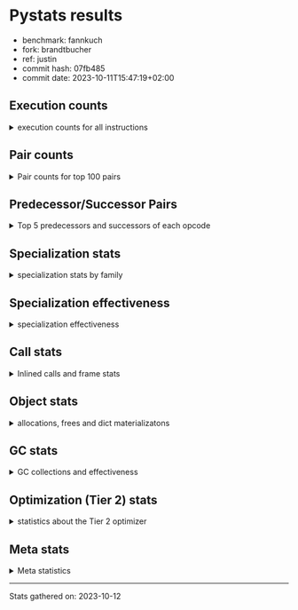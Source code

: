 
# Pystats results

- benchmark: fannkuch
- fork: brandtbucher
- ref: justin
- commit hash: 07fb485
- commit date: 2023-10-11T15:47:19+02:00

## Execution counts

<details>
<summary> execution counts for all instructions </summary>

|Name | Count | Self | Cumulative | Miss ratio | 
|---|---:|---:|---:|---:|
| LOAD_CONST | 271,923,540 | 18.4% | 18.4% |  |
| LOAD_FAST | 194,813,040 | 13.1% | 31.5% |  |
| LOAD_FAST_LOAD_FAST | 142,647,060 | 9.6% | 41.1% |  |
| POP_JUMP_IF_FALSE | 130,047,180 | 8.8% | 49.9% |  |
| STORE_FAST | 101,824,680 | 6.9% | 56.8% |  |
| BINARY_SUBSCR_LIST_INT | 96,465,600 | 6.5% | 63.3% |  |
| COMPARE_OP_INT | 94,867,980 | 6.4% | 69.7% |  |
| ENTER_EXECUTOR | 57,284,280 | 3.9% | 73.6% |  |
| BINARY_OP_ADD_INT | 50,112,660 | 3.4% | 76.9% |  |
| PUSH_NULL | 41,429,100 | 2.8% | 79.7% |  |
| SWAP | 41,428,800 | 2.8% | 82.5% |  |
| COPY | 41,428,800 | 2.8% | 85.3% |  |
| CALL_BUILTIN_FAST | 41,428,800 | 2.8% | 88.1% |  |
| TO_BOOL_INT | 34,473,600 | 2.3% | 90.4% |  |
| BINARY_OP_SUBTRACT_INT | 20,714,580 | 1.4% | 91.8% |  |
| POP_TOP | 20,714,520 | 1.4% | 93.2% |  |
| STORE_SUBSCR_LIST_INT | 20,714,460 | 1.4% | 94.6% |  |
| BINARY_SUBSCR | 17,241,000 | 1.2% | 95.8% |  |
| STORE_SLICE | 17,236,800 | 1.2% | 97.0% |  |
| BUILD_SLICE | 17,236,800 | 1.2% | 98.1% |  |
| BINARY_SLICE | 17,236,800 | 1.2% | 99.3% |  |
| JUMP_FORWARD | 10,533,600 | 0.7% | 100.0% |  |
| CALL | 440 | 0.0% | 100.0% |  |
| LOAD_GLOBAL_BUILTIN | 360 | 0.0% | 100.0% |  |
| CALL_BUILTIN_CLASS | 360 | 0.0% | 100.0% |  |
| LOAD_ATTR | 220 | 0.0% | 100.0% |  |
| LOAD_GLOBAL | 180 | 0.0% | 100.0% |  |
| RETURN_VALUE | 120 | 0.0% | 100.0% |  |
| RESUME_CHECK | 120 | 0.0% | 100.0% |  |
| NOP | 120 | 0.0% | 100.0% |  |
| LOAD_DEREF | 120 | 0.0% | 100.0% |  |
| LOAD_GLOBAL_MODULE | 100 | 0.0% | 100.0% |  |
| LOAD_ATTR_MODULE | 100 | 0.0% | 100.0% |  |
| INTERPRETER_EXIT | 60 | 0.0% | 100.0% |  |
| COPY_FREE_VARS | 60 | 0.0% | 100.0% |  |
| CALL_FUNCTION_EX | 60 | 0.0% | 100.0% |  |
| BINARY_OP_SUBTRACT_FLOAT | 60 | 0.0% | 100.0% |  |
| BINARY_OP | 60 | 0.0% | 100.0% |  |
| COMPARE_OP | 20 | 0.0% | 100.0% |  |


</details>

## Pair counts

<details>
<summary> Pair counts for top 100 pairs </summary>

|Pair | Count | Self | Cumulative | 
|---|---:|---:|---:|
| LOAD_FAST LOAD_CONST | 129,946,620 | 8.8% | 8.8% |
| COMPARE_OP_INT POP_JUMP_IF_FALSE | 94,867,980 | 6.4% | 15.2% |
| STORE_FAST LOAD_FAST | 68,947,680 | 4.7% | 19.8% |
| LOAD_FAST_LOAD_FAST COMPARE_OP_INT | 53,590,200 | 3.6% | 23.4% |
| BINARY_SUBSCR_LIST_INT LOAD_CONST | 52,315,200 | 3.5% | 27.0% |
| LOAD_CONST BINARY_OP_ADD_INT | 50,112,640 | 3.4% | 30.4% |
| POP_JUMP_IF_FALSE LOAD_FAST_LOAD_FAST | 48,534,360 | 3.3% | 33.6% |
| LOAD_CONST BINARY_SUBSCR_LIST_INT | 45,360,000 | 3.1% | 36.7% |
| POP_JUMP_IF_FALSE LOAD_FAST | 40,220,220 | 2.7% | 39.4% |
| TO_BOOL_INT POP_JUMP_IF_FALSE | 34,473,600 | 2.3% | 41.7% |
| LOAD_FAST TO_BOOL_INT | 34,473,600 | 2.3% | 44.1% |
| LOAD_CONST LOAD_CONST | 34,473,600 | 2.3% | 46.4% |
| BINARY_SUBSCR_LIST_INT STORE_FAST | 34,473,600 | 2.3% | 48.7% |
| BINARY_OP_ADD_INT STORE_FAST | 32,875,800 | 2.2% | 50.9% |
| LOAD_CONST COMPARE_OP_INT | 31,600,960 | 2.1% | 53.1% |
| POP_JUMP_IF_FALSE ENTER_EXECUTOR | 30,759,000 | 2.1% | 55.1% |
| LOAD_FAST_LOAD_FAST BINARY_SUBSCR_LIST_INT | 30,391,200 | 2.1% | 57.2% |
| ENTER_EXECUTOR LOAD_FAST | 24,257,400 | 1.6% | 58.8% |
| LOAD_FAST PUSH_NULL | 20,714,580 | 1.4% | 60.2% |
| LOAD_CONST BINARY_OP_SUBTRACT_INT | 20,714,560 | 1.4% | 61.6% |
| SWAP SWAP | 20,714,400 | 1.4% | 63.0% |
| SWAP STORE_SUBSCR_LIST_INT | 20,714,400 | 1.4% | 64.4% |
| STORE_SUBSCR_LIST_INT LOAD_FAST_LOAD_FAST | 20,714,400 | 1.4% | 65.8% |
| PUSH_NULL LOAD_FAST_LOAD_FAST | 20,714,400 | 1.4% | 67.2% |
| PUSH_NULL LOAD_CONST | 20,714,400 | 1.4% | 68.6% |
| POP_TOP LOAD_FAST_LOAD_FAST | 20,714,400 | 1.4% | 70.0% |
| LOAD_FAST_LOAD_FAST PUSH_NULL | 20,714,400 | 1.4% | 71.4% |
| LOAD_FAST_LOAD_FAST COPY | 20,714,400 | 1.4% | 72.8% |
| LOAD_CONST CALL_BUILTIN_FAST | 20,714,400 | 1.4% | 74.2% |
| COPY COPY | 20,714,400 | 1.4% | 75.6% |
| COPY BINARY_SUBSCR_LIST_INT | 20,714,400 | 1.4% | 77.0% |
| CALL_BUILTIN_FAST POP_TOP | 20,714,400 | 1.4% | 78.4% |
| CALL_BUILTIN_FAST CALL_BUILTIN_FAST | 20,714,400 | 1.4% | 79.8% |
| BINARY_OP_SUBTRACT_INT SWAP | 20,714,400 | 1.4% | 81.2% |
| STORE_FAST LOAD_CONST | 17,236,860 | 1.2% | 82.4% |
| LOAD_CONST STORE_FAST | 17,236,860 | 1.2% | 83.5% |
| LOAD_CONST LOAD_FAST | 17,236,860 | 1.2% | 84.7% |
| STORE_SLICE LOAD_FAST | 17,236,800 | 1.2% | 85.8% |
| LOAD_FAST_LOAD_FAST LOAD_CONST | 17,236,800 | 1.2% | 87.0% |
| LOAD_CONST BUILD_SLICE | 17,236,800 | 1.2% | 88.2% |
| LOAD_CONST BINARY_SLICE | 17,236,800 | 1.2% | 89.3% |
| BUILD_SLICE BINARY_SUBSCR | 17,236,800 | 1.2% | 90.5% |
| BINARY_SUBSCR LOAD_FAST | 17,236,800 | 1.2% | 91.7% |
| BINARY_SLICE STORE_FAST | 17,236,800 | 1.2% | 92.8% |
| BINARY_OP_ADD_INT STORE_SLICE | 17,236,800 | 1.2% | 94.0% |
| ENTER_EXECUTOR LOAD_FAST_LOAD_FAST | 16,329,600 | 1.1% | 95.1% |
| ENTER_EXECUTOR ENTER_EXECUTOR | 15,991,680 | 1.1% | 96.2% |
| STORE_FAST LOAD_FAST_LOAD_FAST | 15,639,900 | 1.1% | 97.2% |
| POP_JUMP_IF_FALSE JUMP_FORWARD | 10,533,600 | 0.7% | 97.9% |
| JUMP_FORWARD ENTER_EXECUTOR | 10,533,600 | 0.7% | 98.6% |
| LOAD_FAST COMPARE_OP_INT | 9,676,800 | 0.7% | 99.3% |
| BINARY_SUBSCR_LIST_INT LOAD_FAST | 9,676,800 | 0.7% | 100.0% |
| ENTER_EXECUTOR POP_JUMP_IF_FALSE | 705,600 | 0.0% | 100.0% |
| BINARY_SUBSCR BINARY_SUBSCR | 4,200 | 0.0% | 100.0% |
| LOAD_FAST STORE_FAST | 960 | 0.0% | 100.0% |
| PUSH_NULL CALL | 240 | 0.0% | 100.0% |
| CALL_BUILTIN_CLASS STORE_FAST | 180 | 0.0% | 100.0% |
| LOAD_GLOBAL_BUILTIN LOAD_GLOBAL_BUILTIN | 120 | 0.0% | 100.0% |
| LOAD_GLOBAL_BUILTIN LOAD_FAST | 120 | 0.0% | 100.0% |
| LOAD_GLOBAL LOAD_GLOBAL_BUILTIN | 120 | 0.0% | 100.0% |
| LOAD_FAST RETURN_VALUE | 120 | 0.0% | 100.0% |
| LOAD_FAST LOAD_ATTR | 120 | 0.0% | 100.0% |
| LOAD_ATTR STORE_FAST | 120 | 0.0% | 100.0% |
| CALL_BUILTIN_CLASS CALL_BUILTIN_CLASS | 120 | 0.0% | 100.0% |
| CALL POP_TOP | 120 | 0.0% | 100.0% |
| CALL CALL_BUILTIN_CLASS | 120 | 0.0% | 100.0% |
| BINARY_OP_SUBTRACT_INT STORE_FAST | 120 | 0.0% | 100.0% |
| STORE_FAST LOAD_GLOBAL_BUILTIN | 80 | 0.0% | 100.0% |
| LOAD_FAST CALL_BUILTIN_CLASS | 80 | 0.0% | 100.0% |
| CALL CALL | 80 | 0.0% | 100.0% |
| STORE_SUBSCR_LIST_INT LOAD_FAST | 60 | 0.0% | 100.0% |
| STORE_FAST NOP | 60 | 0.0% | 100.0% |
| STORE_FAST LOAD_DEREF | 60 | 0.0% | 100.0% |
| RETURN_VALUE INTERPRETER_EXIT | 60 | 0.0% | 100.0% |
| PUSH_NULL LOAD_FAST | 60 | 0.0% | 100.0% |
| POP_TOP NOP | 60 | 0.0% | 100.0% |
| POP_TOP LOAD_FAST | 60 | 0.0% | 100.0% |
| NOP LOAD_FAST | 60 | 0.0% | 100.0% |
| NOP LOAD_DEREF | 60 | 0.0% | 100.0% |
| LOAD_GLOBAL_MODULE LOAD_ATTR_MODULE | 60 | 0.0% | 100.0% |
| LOAD_GLOBAL_BUILTIN LOAD_GLOBAL | 60 | 0.0% | 100.0% |
| LOAD_GLOBAL_BUILTIN LOAD_CONST | 60 | 0.0% | 100.0% |
| LOAD_FAST_LOAD_FAST LOAD_FAST | 60 | 0.0% | 100.0% |
| LOAD_FAST CALL_FUNCTION_EX | 60 | 0.0% | 100.0% |
| LOAD_DEREF STORE_FAST | 60 | 0.0% | 100.0% |
| LOAD_DEREF PUSH_NULL | 60 | 0.0% | 100.0% |
| LOAD_ATTR_MODULE STORE_FAST | 60 | 0.0% | 100.0% |
| COPY_FREE_VARS RESUME_CHECK | 60 | 0.0% | 100.0% |
| CALL_FUNCTION_EX COPY_FREE_VARS | 60 | 0.0% | 100.0% |
| CALL_BUILTIN_CLASS CALL | 60 | 0.0% | 100.0% |
| CALL STORE_FAST | 60 | 0.0% | 100.0% |
| CALL LOAD_FAST | 60 | 0.0% | 100.0% |
| CACHE RESUME_CHECK | 60 | 0.0% | 100.0% |
| BINARY_OP_SUBTRACT_INT STORE_SUBSCR_LIST_INT | 60 | 0.0% | 100.0% |
| BINARY_OP_SUBTRACT_FLOAT STORE_FAST | 60 | 0.0% | 100.0% |
| STORE_FAST LOAD_GLOBAL | 40 | 0.0% | 100.0% |
| RETURN_VALUE LOAD_GLOBAL | 40 | 0.0% | 100.0% |
| RESUME_CHECK LOAD_GLOBAL_MODULE | 40 | 0.0% | 100.0% |
| RESUME_CHECK LOAD_GLOBAL_BUILTIN | 40 | 0.0% | 100.0% |
| RESUME_CHECK LOAD_GLOBAL | 40 | 0.0% | 100.0% |


</details>

## Predecessor/Successor Pairs

<details>
<summary> Top 5 predecessors and successors of each opcode </summary>

### BINARY_SLICE

<details>
<summary> Successors and predecessors for BINARY_SLICE </summary>

|Predecessors | Count | Percentage | 
|---|---:|---:|
| LOAD_CONST | 17,236,800 | 100.0% |

|Successors | Count | Percentage | 
|---|---:|---:|
| STORE_FAST | 17,236,800 | 100.0% |


</details>

### STORE_SLICE

<details>
<summary> Successors and predecessors for STORE_SLICE </summary>

|Predecessors | Count | Percentage | 
|---|---:|---:|
| BINARY_OP_ADD_INT | 17,236,800 | 100.0% |

|Successors | Count | Percentage | 
|---|---:|---:|
| LOAD_FAST | 17,236,800 | 100.0% |


</details>

### CACHE

<details>
<summary> Successors and predecessors for CACHE </summary>

|Predecessors | Count | Percentage | 
|---|---:|---:|

|Successors | Count | Percentage | 
|---|---:|---:|
| RESUME_CHECK | 60 | 100.0% |


</details>

### BINARY_SUBSCR

<details>
<summary> Successors and predecessors for BINARY_SUBSCR </summary>

|Predecessors | Count | Percentage | 
|---|---:|---:|
| BUILD_SLICE | 17,236,800 | 100.0% |
| BINARY_SUBSCR | 4,200 | 0.0% |

|Successors | Count | Percentage | 
|---|---:|---:|
| LOAD_FAST | 17,236,800 | 100.0% |
| BINARY_SUBSCR | 4,200 | 0.0% |


</details>

### INTERPRETER_EXIT

<details>
<summary> Successors and predecessors for INTERPRETER_EXIT </summary>

|Predecessors | Count | Percentage | 
|---|---:|---:|
| RETURN_VALUE | 60 | 100.0% |

|Successors | Count | Percentage | 
|---|---:|---:|


</details>

### NOP

<details>
<summary> Successors and predecessors for NOP </summary>

|Predecessors | Count | Percentage | 
|---|---:|---:|
| STORE_FAST | 60 | 50.0% |
| POP_TOP | 60 | 50.0% |

|Successors | Count | Percentage | 
|---|---:|---:|
| LOAD_FAST | 60 | 50.0% |
| LOAD_DEREF | 60 | 50.0% |


</details>

### POP_TOP

<details>
<summary> Successors and predecessors for POP_TOP </summary>

|Predecessors | Count | Percentage | 
|---|---:|---:|
| CALL_BUILTIN_FAST | 20,714,400 | 100.0% |
| CALL | 120 | 0.0% |

|Successors | Count | Percentage | 
|---|---:|---:|
| LOAD_FAST_LOAD_FAST | 20,714,400 | 100.0% |
| NOP | 60 | 0.0% |
| LOAD_FAST | 60 | 0.0% |


</details>

### PUSH_NULL

<details>
<summary> Successors and predecessors for PUSH_NULL </summary>

|Predecessors | Count | Percentage | 
|---|---:|---:|
| LOAD_FAST | 20,714,580 | 50.0% |
| LOAD_FAST_LOAD_FAST | 20,714,400 | 50.0% |
| LOAD_DEREF | 60 | 0.0% |
| LOAD_ATTR_MODULE | 40 | 0.0% |
| LOAD_ATTR | 20 | 0.0% |

|Successors | Count | Percentage | 
|---|---:|---:|
| LOAD_FAST_LOAD_FAST | 20,714,400 | 50.0% |
| LOAD_CONST | 20,714,400 | 50.0% |
| CALL | 240 | 0.0% |
| LOAD_FAST | 60 | 0.0% |


</details>

### RETURN_VALUE

<details>
<summary> Successors and predecessors for RETURN_VALUE </summary>

|Predecessors | Count | Percentage | 
|---|---:|---:|
| LOAD_FAST | 120 | 100.0% |

|Successors | Count | Percentage | 
|---|---:|---:|
| INTERPRETER_EXIT | 60 | 50.0% |
| LOAD_GLOBAL | 40 | 33.3% |
| LOAD_GLOBAL_MODULE | 20 | 16.7% |


</details>

### BINARY_OP

<details>
<summary> Successors and predecessors for BINARY_OP </summary>

|Predecessors | Count | Percentage | 
|---|---:|---:|
| LOAD_CONST | 40 | 66.7% |
| LOAD_FAST | 20 | 33.3% |

|Successors | Count | Percentage | 
|---|---:|---:|
| BINARY_OP_SUBTRACT_INT | 20 | 33.3% |
| BINARY_OP_SUBTRACT_FLOAT | 20 | 33.3% |
| BINARY_OP_ADD_INT | 20 | 33.3% |


</details>

### BUILD_SLICE

<details>
<summary> Successors and predecessors for BUILD_SLICE </summary>

|Predecessors | Count | Percentage | 
|---|---:|---:|
| LOAD_CONST | 17,236,800 | 100.0% |

|Successors | Count | Percentage | 
|---|---:|---:|
| BINARY_SUBSCR | 17,236,800 | 100.0% |


</details>

### CALL

<details>
<summary> Successors and predecessors for CALL </summary>

|Predecessors | Count | Percentage | 
|---|---:|---:|
| PUSH_NULL | 240 | 54.5% |
| CALL | 80 | 18.2% |
| CALL_BUILTIN_CLASS | 60 | 13.6% |
| LOAD_FAST | 40 | 9.1% |
| BINARY_OP_ADD_INT | 20 | 4.5% |

|Successors | Count | Percentage | 
|---|---:|---:|
| POP_TOP | 120 | 27.3% |
| CALL_BUILTIN_CLASS | 120 | 27.3% |
| CALL | 80 | 18.2% |
| STORE_FAST | 60 | 13.6% |
| LOAD_FAST | 60 | 13.6% |


</details>

### CALL_FUNCTION_EX

<details>
<summary> Successors and predecessors for CALL_FUNCTION_EX </summary>

|Predecessors | Count | Percentage | 
|---|---:|---:|
| LOAD_FAST | 60 | 100.0% |

|Successors | Count | Percentage | 
|---|---:|---:|
| COPY_FREE_VARS | 60 | 100.0% |


</details>

### COMPARE_OP

<details>
<summary> Successors and predecessors for COMPARE_OP </summary>

|Predecessors | Count | Percentage | 
|---|---:|---:|
| LOAD_CONST | 20 | 100.0% |

|Successors | Count | Percentage | 
|---|---:|---:|
| COMPARE_OP_INT | 20 | 100.0% |


</details>

### COPY

<details>
<summary> Successors and predecessors for COPY </summary>

|Predecessors | Count | Percentage | 
|---|---:|---:|
| LOAD_FAST_LOAD_FAST | 20,714,400 | 50.0% |
| COPY | 20,714,400 | 50.0% |

|Successors | Count | Percentage | 
|---|---:|---:|
| COPY | 20,714,400 | 50.0% |
| BINARY_SUBSCR_LIST_INT | 20,714,400 | 50.0% |


</details>

### COPY_FREE_VARS

<details>
<summary> Successors and predecessors for COPY_FREE_VARS </summary>

|Predecessors | Count | Percentage | 
|---|---:|---:|
| CALL_FUNCTION_EX | 60 | 100.0% |

|Successors | Count | Percentage | 
|---|---:|---:|
| RESUME_CHECK | 60 | 100.0% |


</details>

### ENTER_EXECUTOR

<details>
<summary> Successors and predecessors for ENTER_EXECUTOR </summary>

|Predecessors | Count | Percentage | 
|---|---:|---:|
| POP_JUMP_IF_FALSE | 30,759,000 | 53.7% |
| ENTER_EXECUTOR | 15,991,680 | 27.9% |
| JUMP_FORWARD | 10,533,600 | 18.4% |

|Successors | Count | Percentage | 
|---|---:|---:|
| LOAD_FAST | 24,257,400 | 42.3% |
| LOAD_FAST_LOAD_FAST | 16,329,600 | 28.5% |
| ENTER_EXECUTOR | 15,991,680 | 27.9% |
| POP_JUMP_IF_FALSE | 705,600 | 1.2% |


</details>

### JUMP_FORWARD

<details>
<summary> Successors and predecessors for JUMP_FORWARD </summary>

|Predecessors | Count | Percentage | 
|---|---:|---:|
| POP_JUMP_IF_FALSE | 10,533,600 | 100.0% |

|Successors | Count | Percentage | 
|---|---:|---:|
| ENTER_EXECUTOR | 10,533,600 | 100.0% |


</details>

### LOAD_ATTR

<details>
<summary> Successors and predecessors for LOAD_ATTR </summary>

|Predecessors | Count | Percentage | 
|---|---:|---:|
| LOAD_FAST | 120 | 54.5% |
| LOAD_GLOBAL_MODULE | 40 | 18.2% |
| LOAD_ATTR | 40 | 18.2% |
| LOAD_GLOBAL | 20 | 9.1% |

|Successors | Count | Percentage | 
|---|---:|---:|
| STORE_FAST | 120 | 54.5% |
| LOAD_ATTR_MODULE | 40 | 18.2% |
| LOAD_ATTR | 40 | 18.2% |
| PUSH_NULL | 20 | 9.1% |


</details>

### LOAD_CONST

<details>
<summary> Successors and predecessors for LOAD_CONST </summary>

|Predecessors | Count | Percentage | 
|---|---:|---:|
| LOAD_FAST | 129,946,620 | 47.8% |
| BINARY_SUBSCR_LIST_INT | 52,315,200 | 19.2% |
| LOAD_CONST | 34,473,600 | 12.7% |
| PUSH_NULL | 20,714,400 | 7.6% |
| STORE_FAST | 17,236,860 | 6.3% |

|Successors | Count | Percentage | 
|---|---:|---:|
| BINARY_OP_ADD_INT | 50,112,640 | 18.4% |
| BINARY_SUBSCR_LIST_INT | 45,360,000 | 16.7% |
| LOAD_CONST | 34,473,600 | 12.7% |
| COMPARE_OP_INT | 31,600,960 | 11.6% |
| BINARY_OP_SUBTRACT_INT | 20,714,560 | 7.6% |


</details>

### LOAD_DEREF

<details>
<summary> Successors and predecessors for LOAD_DEREF </summary>

|Predecessors | Count | Percentage | 
|---|---:|---:|
| STORE_FAST | 60 | 50.0% |
| NOP | 60 | 50.0% |

|Successors | Count | Percentage | 
|---|---:|---:|
| STORE_FAST | 60 | 50.0% |
| PUSH_NULL | 60 | 50.0% |


</details>

### LOAD_FAST

<details>
<summary> Successors and predecessors for LOAD_FAST </summary>

|Predecessors | Count | Percentage | 
|---|---:|---:|
| STORE_FAST | 68,947,680 | 35.4% |
| POP_JUMP_IF_FALSE | 40,220,220 | 20.6% |
| ENTER_EXECUTOR | 24,257,400 | 12.5% |
| LOAD_CONST | 17,236,860 | 8.8% |
| STORE_SLICE | 17,236,800 | 8.8% |

|Successors | Count | Percentage | 
|---|---:|---:|
| LOAD_CONST | 129,946,620 | 66.7% |
| TO_BOOL_INT | 34,473,600 | 17.7% |
| PUSH_NULL | 20,714,580 | 10.6% |
| COMPARE_OP_INT | 9,676,800 | 5.0% |
| STORE_FAST | 960 | 0.0% |


</details>

### LOAD_FAST_LOAD_FAST

<details>
<summary> Successors and predecessors for LOAD_FAST_LOAD_FAST </summary>

|Predecessors | Count | Percentage | 
|---|---:|---:|
| POP_JUMP_IF_FALSE | 48,534,360 | 34.0% |
| STORE_SUBSCR_LIST_INT | 20,714,400 | 14.5% |
| PUSH_NULL | 20,714,400 | 14.5% |
| POP_TOP | 20,714,400 | 14.5% |
| ENTER_EXECUTOR | 16,329,600 | 11.4% |

|Successors | Count | Percentage | 
|---|---:|---:|
| COMPARE_OP_INT | 53,590,200 | 37.6% |
| BINARY_SUBSCR_LIST_INT | 30,391,200 | 21.3% |
| PUSH_NULL | 20,714,400 | 14.5% |
| COPY | 20,714,400 | 14.5% |
| LOAD_CONST | 17,236,800 | 12.1% |


</details>

### LOAD_GLOBAL

<details>
<summary> Successors and predecessors for LOAD_GLOBAL </summary>

|Predecessors | Count | Percentage | 
|---|---:|---:|
| LOAD_GLOBAL_BUILTIN | 60 | 33.3% |
| STORE_FAST | 40 | 22.2% |
| RETURN_VALUE | 40 | 22.2% |
| RESUME_CHECK | 40 | 22.2% |

|Successors | Count | Percentage | 
|---|---:|---:|
| LOAD_GLOBAL_BUILTIN | 120 | 66.7% |
| LOAD_GLOBAL_MODULE | 40 | 22.2% |
| LOAD_ATTR | 20 | 11.1% |


</details>

### POP_JUMP_IF_FALSE

<details>
<summary> Successors and predecessors for POP_JUMP_IF_FALSE </summary>

|Predecessors | Count | Percentage | 
|---|---:|---:|
| COMPARE_OP_INT | 94,867,980 | 72.9% |
| TO_BOOL_INT | 34,473,600 | 26.5% |
| ENTER_EXECUTOR | 705,600 | 0.5% |

|Successors | Count | Percentage | 
|---|---:|---:|
| LOAD_FAST_LOAD_FAST | 48,534,360 | 37.3% |
| LOAD_FAST | 40,220,220 | 30.9% |
| ENTER_EXECUTOR | 30,759,000 | 23.7% |
| JUMP_FORWARD | 10,533,600 | 8.1% |


</details>

### STORE_FAST

<details>
<summary> Successors and predecessors for STORE_FAST </summary>

|Predecessors | Count | Percentage | 
|---|---:|---:|
| BINARY_SUBSCR_LIST_INT | 34,473,600 | 33.9% |
| BINARY_OP_ADD_INT | 32,875,800 | 32.3% |
| LOAD_CONST | 17,236,860 | 16.9% |
| BINARY_SLICE | 17,236,800 | 16.9% |
| LOAD_FAST | 960 | 0.0% |

|Successors | Count | Percentage | 
|---|---:|---:|
| LOAD_FAST | 68,947,680 | 67.7% |
| LOAD_CONST | 17,236,860 | 16.9% |
| LOAD_FAST_LOAD_FAST | 15,639,900 | 15.4% |
| LOAD_GLOBAL_BUILTIN | 80 | 0.0% |
| NOP | 60 | 0.0% |


</details>

### SWAP

<details>
<summary> Successors and predecessors for SWAP </summary>

|Predecessors | Count | Percentage | 
|---|---:|---:|
| SWAP | 20,714,400 | 50.0% |
| BINARY_OP_SUBTRACT_INT | 20,714,400 | 50.0% |

|Successors | Count | Percentage | 
|---|---:|---:|
| SWAP | 20,714,400 | 50.0% |
| STORE_SUBSCR_LIST_INT | 20,714,400 | 50.0% |


</details>

### BINARY_OP_ADD_INT

<details>
<summary> Successors and predecessors for BINARY_OP_ADD_INT </summary>

|Predecessors | Count | Percentage | 
|---|---:|---:|
| LOAD_CONST | 50,112,640 | 100.0% |
| BINARY_OP | 20 | 0.0% |

|Successors | Count | Percentage | 
|---|---:|---:|
| STORE_FAST | 32,875,800 | 65.6% |
| STORE_SLICE | 17,236,800 | 34.4% |
| CALL_BUILTIN_CLASS | 40 | 0.0% |
| CALL | 20 | 0.0% |


</details>

### BINARY_OP_SUBTRACT_FLOAT

<details>
<summary> Successors and predecessors for BINARY_OP_SUBTRACT_FLOAT </summary>

|Predecessors | Count | Percentage | 
|---|---:|---:|
| LOAD_FAST | 40 | 66.7% |
| BINARY_OP | 20 | 33.3% |

|Successors | Count | Percentage | 
|---|---:|---:|
| STORE_FAST | 60 | 100.0% |


</details>

### BINARY_OP_SUBTRACT_INT

<details>
<summary> Successors and predecessors for BINARY_OP_SUBTRACT_INT </summary>

|Predecessors | Count | Percentage | 
|---|---:|---:|
| LOAD_CONST | 20,714,560 | 100.0% |
| BINARY_OP | 20 | 0.0% |

|Successors | Count | Percentage | 
|---|---:|---:|
| SWAP | 20,714,400 | 100.0% |
| STORE_FAST | 120 | 0.0% |
| STORE_SUBSCR_LIST_INT | 60 | 0.0% |


</details>

### BINARY_SUBSCR_LIST_INT

<details>
<summary> Successors and predecessors for BINARY_SUBSCR_LIST_INT </summary>

|Predecessors | Count | Percentage | 
|---|---:|---:|
| LOAD_CONST | 45,360,000 | 47.0% |
| LOAD_FAST_LOAD_FAST | 30,391,200 | 31.5% |
| COPY | 20,714,400 | 21.5% |

|Successors | Count | Percentage | 
|---|---:|---:|
| LOAD_CONST | 52,315,200 | 54.2% |
| STORE_FAST | 34,473,600 | 35.7% |
| LOAD_FAST | 9,676,800 | 10.0% |


</details>

### CALL_BUILTIN_CLASS

<details>
<summary> Successors and predecessors for CALL_BUILTIN_CLASS </summary>

|Predecessors | Count | Percentage | 
|---|---:|---:|
| CALL_BUILTIN_CLASS | 120 | 33.3% |
| CALL | 120 | 33.3% |
| LOAD_FAST | 80 | 22.2% |
| BINARY_OP_ADD_INT | 40 | 11.1% |

|Successors | Count | Percentage | 
|---|---:|---:|
| STORE_FAST | 180 | 50.0% |
| CALL_BUILTIN_CLASS | 120 | 33.3% |
| CALL | 60 | 16.7% |


</details>

### CALL_BUILTIN_FAST

<details>
<summary> Successors and predecessors for CALL_BUILTIN_FAST </summary>

|Predecessors | Count | Percentage | 
|---|---:|---:|
| LOAD_CONST | 20,714,400 | 50.0% |
| CALL_BUILTIN_FAST | 20,714,400 | 50.0% |

|Successors | Count | Percentage | 
|---|---:|---:|
| POP_TOP | 20,714,400 | 50.0% |
| CALL_BUILTIN_FAST | 20,714,400 | 50.0% |


</details>

### COMPARE_OP_INT

<details>
<summary> Successors and predecessors for COMPARE_OP_INT </summary>

|Predecessors | Count | Percentage | 
|---|---:|---:|
| LOAD_FAST_LOAD_FAST | 53,590,200 | 56.5% |
| LOAD_CONST | 31,600,960 | 33.3% |
| LOAD_FAST | 9,676,800 | 10.2% |
| COMPARE_OP | 20 | 0.0% |

|Successors | Count | Percentage | 
|---|---:|---:|
| POP_JUMP_IF_FALSE | 94,867,980 | 100.0% |


</details>

### LOAD_ATTR_MODULE

<details>
<summary> Successors and predecessors for LOAD_ATTR_MODULE </summary>

|Predecessors | Count | Percentage | 
|---|---:|---:|
| LOAD_GLOBAL_MODULE | 60 | 60.0% |
| LOAD_ATTR | 40 | 40.0% |

|Successors | Count | Percentage | 
|---|---:|---:|
| STORE_FAST | 60 | 60.0% |
| PUSH_NULL | 40 | 40.0% |


</details>

### LOAD_GLOBAL_BUILTIN

<details>
<summary> Successors and predecessors for LOAD_GLOBAL_BUILTIN </summary>

|Predecessors | Count | Percentage | 
|---|---:|---:|
| LOAD_GLOBAL_BUILTIN | 120 | 33.3% |
| LOAD_GLOBAL | 120 | 33.3% |
| STORE_FAST | 80 | 22.2% |
| RESUME_CHECK | 40 | 11.1% |

|Successors | Count | Percentage | 
|---|---:|---:|
| LOAD_GLOBAL_BUILTIN | 120 | 33.3% |
| LOAD_FAST | 120 | 33.3% |
| LOAD_GLOBAL | 60 | 16.7% |
| LOAD_CONST | 60 | 16.7% |


</details>

### LOAD_GLOBAL_MODULE

<details>
<summary> Successors and predecessors for LOAD_GLOBAL_MODULE </summary>

|Predecessors | Count | Percentage | 
|---|---:|---:|
| RESUME_CHECK | 40 | 40.0% |
| LOAD_GLOBAL | 40 | 40.0% |
| RETURN_VALUE | 20 | 20.0% |

|Successors | Count | Percentage | 
|---|---:|---:|
| LOAD_ATTR_MODULE | 60 | 60.0% |
| LOAD_ATTR | 40 | 40.0% |


</details>

### RESUME_CHECK

<details>
<summary> Successors and predecessors for RESUME_CHECK </summary>

|Predecessors | Count | Percentage | 
|---|---:|---:|
| COPY_FREE_VARS | 60 | 50.0% |
| CACHE | 60 | 50.0% |

|Successors | Count | Percentage | 
|---|---:|---:|
| LOAD_GLOBAL_MODULE | 40 | 33.3% |
| LOAD_GLOBAL_BUILTIN | 40 | 33.3% |
| LOAD_GLOBAL | 40 | 33.3% |


</details>

### STORE_SUBSCR_LIST_INT

<details>
<summary> Successors and predecessors for STORE_SUBSCR_LIST_INT </summary>

|Predecessors | Count | Percentage | 
|---|---:|---:|
| SWAP | 20,714,400 | 100.0% |
| BINARY_OP_SUBTRACT_INT | 60 | 0.0% |

|Successors | Count | Percentage | 
|---|---:|---:|
| LOAD_FAST_LOAD_FAST | 20,714,400 | 100.0% |
| LOAD_FAST | 60 | 0.0% |


</details>

### TO_BOOL_INT

<details>
<summary> Successors and predecessors for TO_BOOL_INT </summary>

|Predecessors | Count | Percentage | 
|---|---:|---:|
| LOAD_FAST | 34,473,600 | 100.0% |

|Successors | Count | Percentage | 
|---|---:|---:|
| POP_JUMP_IF_FALSE | 34,473,600 | 100.0% |


</details>


</details>

## Specialization stats

<details>
<summary> specialization stats by family </summary>

### BINARY_SLICE

<details>
<summary> specialization stats for BINARY_SLICE family </summary>

|Kind | Count | Ratio | 
|---|---|---|


</details>

### STORE_SLICE

<details>
<summary> specialization stats for STORE_SLICE family </summary>

|Kind | Count | Ratio | 
|---|---|---|


</details>

### BINARY_SUBSCR

<details>
<summary> specialization stats for BINARY_SUBSCR family </summary>

|Kind | Count | Ratio | 
|---|---|---|
| specialization.deferred |     17236800 | 6.8% |
|          hit |    237061380 | 93.2% |

#### Specialization attempts

| | Count | Ratio | 
|---|---:|---:|
| Success | 0 | 0.0% |
| Failure | 4,200 | 100.0% |

|Failure kind | Count | Ratio | 
|---|---:|---:|
| list slice | 4,200 | 100.0% |


</details>

### STORE_SUBSCR

<details>
<summary> specialization stats for STORE_SUBSCR family </summary>

|Kind | Count | Ratio | 
|---|---|---|
|          hit |     53050740 | 100.0% |


</details>

### TO_BOOL

<details>
<summary> specialization stats for TO_BOOL family </summary>

|Kind | Count | Ratio | 
|---|---|---|
|          hit |    121111500 | 100.0% |


</details>

### BINARY_OP

<details>
<summary> specialization stats for BINARY_OP family </summary>

|Kind | Count | Ratio | 
|---|---|---|
|          hit |    292078320 | 100.0% |

#### Specialization attempts

| | Count | Ratio | 
|---|---:|---:|
| Success | 60 | 100.0% |
| Failure | 0 | 0.0% |

|Failure kind | Count | Ratio | 
|---|---:|---:|


</details>

### CALL

<details>
<summary> specialization stats for CALL family </summary>

|Kind | Count | Ratio | 
|---|---|---|
| specialization.deferred |          240 | 0.0% |
|          hit |     74823840 | 100.0% |

#### Specialization attempts

| | Count | Ratio | 
|---|---:|---:|
| Success | 120 | 60.0% |
| Failure | 80 | 40.0% |

|Failure kind | Count | Ratio | 
|---|---:|---:|
| cfunc noargs | 60 | 75.0% |
| other | 20 | 25.0% |


</details>

### COMPARE_OP

<details>
<summary> specialization stats for COMPARE_OP family </summary>

|Kind | Count | Ratio | 
|---|---|---|
|          hit |    170598600 | 100.0% |

#### Specialization attempts

| | Count | Ratio | 
|---|---:|---:|
| Success | 20 | 100.0% |
| Failure | 0 | 0.0% |

|Failure kind | Count | Ratio | 
|---|---:|---:|


</details>

### LOAD_ATTR

<details>
<summary> specialization stats for LOAD_ATTR family </summary>

|Kind | Count | Ratio | 
|---|---|---|
| specialization.deferred |          140 | 43.8% |
|          hit |          100 | 31.2% |

#### Specialization attempts

| | Count | Ratio | 
|---|---:|---:|
| Success | 40 | 50.0% |
| Failure | 40 | 50.0% |

|Failure kind | Count | Ratio | 
|---|---:|---:|
| method | 40 | 100.0% |


</details>

### LOAD_GLOBAL

<details>
<summary> specialization stats for LOAD_GLOBAL family </summary>

|Kind | Count | Ratio | 
|---|---|---|
| specialization.deferred |           20 | 3.1% |
|          hit |          460 | 71.9% |

#### Specialization attempts

| | Count | Ratio | 
|---|---:|---:|
| Success | 160 | 100.0% |
| Failure | 0 | 0.0% |

|Failure kind | Count | Ratio | 
|---|---:|---:|


</details>

### POP_JUMP_IF_FALSE

<details>
<summary> specialization stats for POP_JUMP_IF_FALSE family </summary>

|Kind | Count | Ratio | 
|---|---|---|


</details>


</details>

## Specialization effectiveness

<details>
<summary> specialization effectiveness </summary>

|Instructions | Count | Ratio | 
|---|---:|---:|
| Basic | 941,264,760 | 63.5% |
| Not specialized | 181,762,700 | 12.3% |
| Specialized | 358,778,780 | 24.2% |

### Deferred by instruction

<details>
<summary> deferred by instruction </summary>

|Name | Count | Ratio | 
|---|---:|---:|
| BINARY_SUBSCR | 17,236,800 | 100.0% |
| CALL | 240 | 0.0% |
| LOAD_ATTR | 140 | 0.0% |
| LOAD_GLOBAL | 20 | 0.0% |
| UNPACK_SEQUENCE | 0 | 0.0% |
| TO_BOOL_INT | 0 | 0.0% |
| TO_BOOL | 0 | 0.0% |
| SWAP | 0 | 0.0% |
| STORE_SUBSCR_LIST_INT | 0 | 0.0% |
| STORE_SUBSCR | 0 | 0.0% |


</details>


</details>

## Call stats

<details>
<summary> Inlined calls and frame stats </summary>

| | Count | Ratio | 
|---|---:|---:|
| Calls to PyEval_EvalDefault | 60 | 50.0% |
| Calls to Python functions inlined | 60 | 50.0% |
| Calls via PyEval_EvalFrame (total) | 60 | 50.0% |
| Calls via PyEval_EvalFrame (vector) | 60 | 50.0% |
| Calls via PyEval_EvalFrame (generator) | 0 | 0.0% |
| Calls via PyEval_EvalFrame (legacy) | 0 | 0.0% |
| Calls via PyEval_EvalFrame (function vectorcall) | 60 | 50.0% |
| Calls via PyEval_EvalFrame (build class) | 0 | 0.0% |
| Calls via PyEval_EvalFrame (slot) | 0 | 0.0% |
| Calls via PyEval_EvalFrame (function ex) | 60 | 50.0% |
| Calls via PyEval_EvalFrame (api) | 0 | 0.0% |
| Calls via PyEval_EvalFrame (method) | 0 | 0.0% |
| Frames pushed | 120 | 100.0% |
| Frame objects created | 0 | 0.0% |


</details>

## Object stats

<details>
<summary> allocations, frees and dict materializatons </summary>

| | Count | Ratio | 
|---|---:|---:|
| Allocations from freelist | 121,111,600 | 47.8% |
| Frees to freelist | 121,111,740 |  |
| Allocations | 131,998,760 | 52.2% |
| Allocations to 512 bytes | 131,998,760 | 52.2% |
| Allocations to 4 kbytes | 0 | 0.0% |
| Allocations over 4 kbytes | 0 | 0.0% |
| Frees | 131,998,560 |  |
| New values | 0 |  |
| Interpreter increfs | 267,604,660 | 35.6% |
| Interpreter decrefs | 296,504,940 | 27.0% |
| Increfs | 483,477,520 | 64.4% |
| Decrefs | 800,675,660 | 73.0% |
| Materialize dict (on request) | 0 |  |
| Materialize dict (new key) | 0 |  |
| Materialize dict (too big) | 0 |  |
| Materialize dict (str subclass) | 0 |  |
| Dematerialize dict | 0 |  |
| Method cache hits | 180 |  |
| Method cache misses | 0 |  |
| Method cache collisions | 0 |  |
| Method cache dunder hits | 0 |  |
| Method cache dunder misses | 0 |  |


</details>

## GC stats

<details>
<summary> GC collections and effectiveness </summary>

|Generation | Collections | Objects collected | Object visits | 
|---:|---:|---:|---:|
| 0 | 0 | 0 | 0 |
| 1 | 0 | 0 | 0 |
| 2 | 0 | 0 | 0 |


</details>

## Optimization (Tier 2) stats

<details>
<summary> statistics about the Tier 2 optimizer </summary>

### Overall stats

<details>
<summary> overall stats </summary>

| | Count | Ratio | 
|---|---:|---:|
| Optimization attempts | 0 |  |
| Traces created | 0 |  |
| Traces executed | 0 |  |
| Uops executed | 0 | 0 |
| Trace stack overflow | 0 |  |
| Trace stack underflow | 0 |  |
| Trace too long | 0 |  |
| Trace too short | 0 |  |
| Inner loop found | 0 |  |
| Recursive call | 0 |  |


</details>

**Trace length histogram**

|Range | Count | Ratio | 
|---|---:|---:|
| <= 1 | 0 |  |

**Optimized trace length histogram**

|Range | Count | Ratio | 
|---|---:|---:|
| <= 1 | 0 |  |

**Trace run length histogram**

|Range | Count | Ratio | 
|---|---:|---:|
| <= 1 | 0 |  |

### Uop stats

<details>
<summary> uop stats </summary>

|Uop | Count | Self | Cumulative | 
|---|---:|---:|---:|


</details>

### Unsupported opcodes

<details>
<summary> unsupported opcodes </summary>

|Opcode | Count | 
|---|---|


</details>


</details>

## Meta stats

<details>
<summary> Meta statistics </summary>

| | Count | 
|---|---:|
| Number of data files | 20 |


</details>

---
Stats gathered on: 2023-10-12
